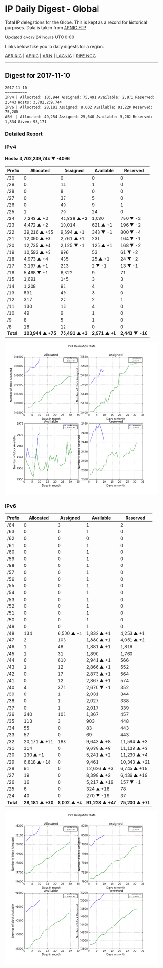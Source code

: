 # IP Daily Digest - Global

Total IP delegations for the Globe. This is kept as a record for historical purposes. Data is taken from [APNIC FTP](https://ftp.apnic.net/)

Updated every 24 hours UTC 0:00

Links below take you to daily digests for a region.

[AFRINIC](./archives/AFRINIC/) | [APNIC](./archives/APNIC/) | [ARIN](./archives/ARIN/) | [LACNIC](./archives/LACNIC/) | [RIPE NCC](./archives/RIPE_NCC/)

---

## Digest for 2017-11-10
```
2017-11-10
==========
IPv4 | Allocated: 103,944 Assigned: 75,491 Available: 2,971 Reserved: 2,443 Hosts: 3,702,239,744
IPv6 | Allocated: 28,181 Assigned: 8,002 Available: 91,228 Reserved: 75,200
ASN  | Allocated: 49,254 Assigned: 25,640 Available: 5,282 Reserved: 1,834 Given: 93,171
```

### Detailed Report

### IPv4

#### Hosts: **3,702,239,744 ▼ -4096**

| Prefix | Allocated | Assigned | Available | Reserved |
| ----- | ----- | ----- | ----- | ----- |
| /30 | 0 | 0 | 0 | 0 |
| /29 | 0 | 14 | 1 | 0 |
| /28 | 0 | 8 | 0 | 0 |
| /27 | 0 | 37 | 5 | 0 |
| /26 | 0 | 40 | 9 | 1 |
| /25 | 1 | 70 | 24 | 0 |
| /24 | 7,243 ▲ +2 | 41,838 ▲ +2 | 1,030 | 750 ▼ -2 |
| /23 | 4,472 ▲ +2 | 10,014 | 621 ▲ +1 | 196 ▼ -2 |
| /22 | 39,216 ▲ +55 | 9,694 ▲ +1 | 348 ▼ -1 | 800 ▼ -4 |
| /21 | 12,090 ▲ +3 | 2,761 ▲ +1 | 231 | 164 ▼ -1 |
| /20 | 12,735 ▲ +4 | 2,125 ▼ -1 | 125 ▲ +1 | 168 ▼ -2 |
| /19 | 10,593 ▲ +5 | 996 | 53 | 61 ▼ -2 |
| /18 | 4,973 ▲ +4 | 435 | 25 ▲ +1 | 24 ▼ -2 |
| /17 | 3,197 ▲ +1 | 213 | 2 ▼ -1 | 13 ▼ -1 |
| /16 | 5,468 ▼ -1 | 6,322 | 9 | 71 |
| /15 | 1,691 | 145 | 3 | 3 |
| /14 | 1,208 | 91 | 4 | 0 |
| /13 | 531 | 49 | 3 | 0 |
| /12 | 317 | 22 | 2 | 1 |
| /11 | 130 | 13 | 4 | 0 |
| /10 | 49 | 9 | 1 | 0 |
| /9 | 8 | 5 | 1 | 0 |
| /8 | 18 | 12 | 0 | 0 |
| **Total** | **103,944 ▲ +75** | **75,491 ▲ +3** | **2,971 ▲ +1** | **2,443 ▼ -16** |

![ipv4-stats](ipv4-figure.png)

### IPv6

| Prefix | Allocated | Assigned | Available | Reserved |
| ----- | ----- | ----- | ----- | ----- |
| /64 | 0 | 3 | 1 | 2 |
| /63 | 0 | 0 | 1 | 0 |
| /62 | 0 | 0 | 0 | 0 |
| /61 | 0 | 0 | 1 | 0 |
| /60 | 0 | 0 | 1 | 0 |
| /59 | 0 | 0 | 1 | 0 |
| /58 | 0 | 0 | 1 | 0 |
| /57 | 0 | 0 | 1 | 0 |
| /56 | 0 | 0 | 1 | 0 |
| /55 | 0 | 0 | 1 | 0 |
| /54 | 0 | 0 | 1 | 0 |
| /53 | 0 | 0 | 1 | 0 |
| /52 | 0 | 0 | 1 | 0 |
| /51 | 0 | 0 | 1 | 0 |
| /50 | 0 | 0 | 1 | 0 |
| /49 | 0 | 0 | 1 | 0 |
| /48 | 134 | 6,500 ▲ +4 | 1,832 ▲ +1 | 4,253 ▲ +1 |
| /47 | 2 | 103 | 1,880 ▲ +1 | 4,051 ▲ +2 |
| /46 | 1 | 48 | 1,881 ▲ +1 | 1,816 |
| /45 | 1 | 31 | 1,890 | 1,760 |
| /44 | 6 | 610 | 2,941 ▲ +1 | 566 |
| /43 | 1 | 12 | 2,866 ▲ +1 | 552 |
| /42 | 0 | 17 | 2,873 ▲ +1 | 564 |
| /41 | 0 | 12 | 2,867 ▲ +1 | 574 |
| /40 | 4 | 371 | 2,670 ▼ -1 | 352 |
| /39 | 0 | 1 | 2,031 | 344 |
| /38 | 0 | 1 | 2,027 | 338 |
| /37 | 0 | 1 | 2,017 | 339 |
| /36 | 340 | 101 | 1,367 | 457 |
| /35 | 113 | 3 | 903 | 448 |
| /34 | 55 | 0 | 83 | 443 |
| /33 | 57 | 0 | 69 | 443 |
| /32 | 20,171 ▲ +11 | 188 | 9,643 ▲ +8 | 11,594 ▲ +3 |
| /31 | 114 | 0 | 9,639 ▲ +8 | 11,128 ▲ +3 |
| /30 | 130 ▲ +1 | 0 | 5,241 ▲ +2 | 11,230 ▲ +4 |
| /29 | 6,818 ▲ +18 | 0 | 9,461 | 10,343 ▲ +21 |
| /28 | 91 | 0 | 12,626 ▲ +3 | 6,745 ▲ +19 |
| /27 | 19 | 0 | 8,398 ▲ +2 | 6,436 ▲ +19 |
| /26 | 16 | 0 | 5,217 ▲ +19 | 157 ▼ -1 |
| /25 | 6 | 0 | 324 ▲ +18 | 78 |
| /24 | 40 | 0 | 270 ▼ -19 | 37 |
| **Total** | **28,181 ▲ +30** | **8,002 ▲ +4** | **91,228 ▲ +47** | **75,200 ▲ +71** |

![ipv6-stats](ipv6-figure.png)